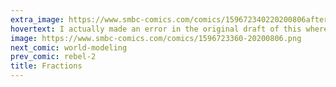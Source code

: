 ```yaml
---
extra_image: https://www.smbc-comics.com/comics/159672340220200806after.png
hovertext: I actually made an error in the original draft of this where I said 1/3 was smaller.
image: https://www.smbc-comics.com/comics/1596723360-20200806.png
next_comic: world-modeling
prev_comic: rebel-2
title: Fractions
---
```


